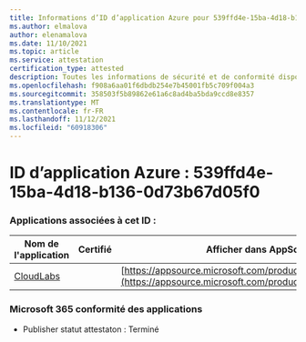 ```yaml
---
title: Informations d’ID d’application Azure pour 539ffd4e-15ba-4d18-b136-0d73b67d05f0
ms.author: elmalova
author: elenamalova
ms.date: 11/10/2021
ms.topic: article
ms.service: attestation
certification_type: attested
description: Toutes les informations de sécurité et de conformité disponibles pour 539ffd4e-15ba-4d18-b136-0d73b67d05f0.
ms.openlocfilehash: f908a6aa01f6dbdb254e7b45001fb5c709f004a3
ms.sourcegitcommit: 358503f5b89862e61a6c8ad4ba5bda9ccd8e8357
ms.translationtype: MT
ms.contentlocale: fr-FR
ms.lasthandoff: 11/12/2021
ms.locfileid: "60918306"
---
```

# <a name="azure-app-id-539ffd4e-15ba-4d18-b136-0d73b67d05f0"></a>ID d’application Azure : 539ffd4e-15ba-4d18-b136-0d73b67d05f0


### <a name="apps-associated-with-this-id"></a>Applications associées à cet ID :
| **Nom de l'application** | **Certifié** | **Afficher dans AppSource** |
|--------------|---------------|-----------------------|
| [CloudLabs](https://docs.microsoft.com/microsoft-365-app-certification/forward/WA200003273) |  | [https://appsource.microsoft.com/product/office/WA200003273](https://appsource.microsoft.com/product/office/WA200003273) |

### <a name="microsoft-365-app-compliance-status"></a>Microsoft 365 conformité des applications
- Publisher statut attestaton : Terminé
